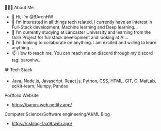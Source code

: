 👨🏻‍💻  About Me
- 👋 Hi, I’m @BAronHW
- 👀 I’m interested in all things tech related. I currently have an interest in Full-Stack development, Machine learning and Deep learning...
- 🌱 I’m currently studying at Lancaster University and learning from the Odin Project for full stack development and looking at AI...
- 💞️ I’m looking to collaborate on anything. I am excited and willing to learn anything...
- 📫 How to reach me. You can reach me on discord through my discord tag: baronhw...


🛠  Tech Stack
- Java, Node.js, Javascript, React.js, Python, CSS, HTML, GIT, C, MatLab, scikit-learn, Numpy, Pandas

Portfolio Website
- https://baron-web.netlify.app/

Computer Science/Software engineering/AI/ML Blog
- https://csblog-1aa18.web.app/
<!---
BAronHW/BAronHW is a ✨ special ✨ repository because its `README.md` (this file) appears on your GitHub profile.
You can click the Preview link to take a look at your changes.
--->
